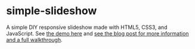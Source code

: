 simple-slideshow
================
A simple DIY responsive slideshow made with HTML5, CSS3, and JavaScript. See [the demo here](http://leemark.github.io/simple-slideshow/) and [see the blog post for more information and a full walkthrough](http://themarklee.com/2013/12/26/simple-diy-responsive-slideshow-made-html5-css3-javascript/).
